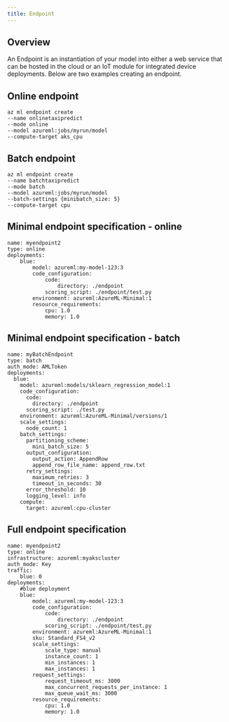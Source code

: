 ```yaml
---
title: Endpoint
---
```


## Overview

An Endpoint is an instantiation of your model into either a web service that can be hosted in the cloud or an IoT module for integrated device deployments.
Below are two examples creating an endpoint.


## Online endpoint
```
az ml endpoint create 
--name onlinetaxipredict
--mode online 
--model azureml:jobs/myrun/model 
--compute-target aks_cpu
```

## Batch endpoint
```
az ml endpoint create 
--name batchtaxipredict
--mode batch 
--model azureml:jobs/myrun/model 
--batch-settings {minibatch_size: 5}
--compute-target cpu
```

## Minimal endpoint specification - online
```
name: myendpoint2
type: online
deployments: 
    blue: 
        model: azureml:my-model-123:3
        code_configuration:
            code: 
                directory: ./endpoint
            scoring_script: ./endpoint/test.py
        environment: azureml:AzureML-Minimal:1
        resource_requirements:
            cpu: 1.0
            memory: 1.0
```

## Minimal endpoint specification - batch
```
name: myBatchEndpoint
type: batch
auth_mode: AMLToken
deployments:
  blue:    
    model: azureml:models/sklearn_regression_model:1
    code_configuration:
      code:
        directory: ./endpoint
      scoring_script: ./test.py
    environment: azureml:AzureML-Minimal/versions/1
    scale_settings: 
      node_count: 1
    batch_settings:
      partitioning_scheme:
        mini_batch_size: 5  
      output_configuration:
        output_action: AppendRow 
        append_row_file_name: append_row.txt
      retry_settings:
        maximum_retries: 3
        timeout_in_seconds: 30  
      error_threshold: 10
      logging_level: info  
    compute:
      target: azureml:cpu-cluster
```

## Full endpoint specification
```
name: myendpoint2
type: online
infrastructure: azureml:myakscluster
auth_mode: Key
traffic: 
    blue: 0
deployments: 
    #blue deployment
    blue: 
        model: azureml:my-model-123:3
        code_configuration:
            code: 
                directory: ./endpoint
            scoring_script: ./endpoint/test.py
        environment: azureml:AzureML-Minimal:1
        sku: Standard_FS4_v2
        scale_settings: 
            scale_type: manual
            instance_count: 1
            min_instances: 1
            max_instances: 1
        request_settings:
            request_timeout_ms: 3000
            max_concurrent_requests_per_instance: 1
            max_queue_wait_ms: 3000
        resource_requirements:
            cpu: 1.0
            memory: 1.0
 ```
